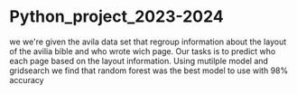 # Python_project_2023-2024
we we're given the avila data set that regroup information about the layout of the avilia bible and who wrote wich page.
Our tasks is to predict who each page based on the layout information.
Using mutilple model and gridsearch we find that random forest was the best model to use with 98% accuracy
